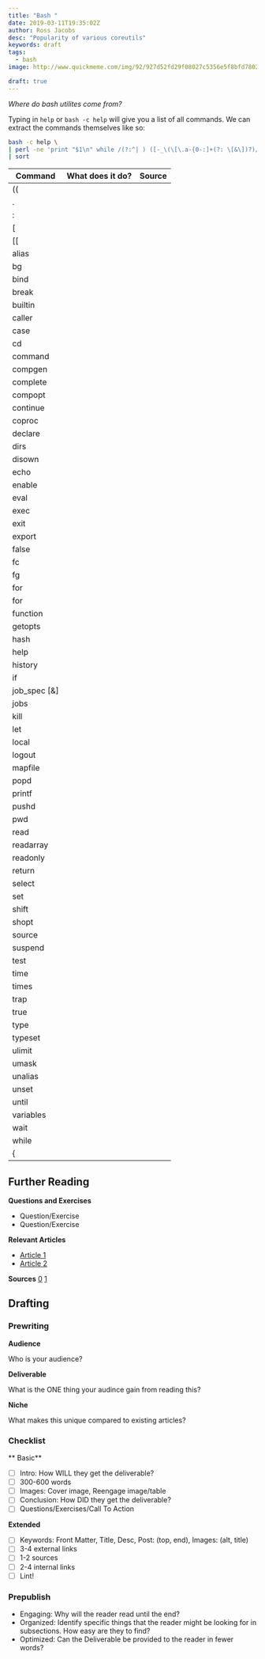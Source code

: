 ```yaml
---
title: "Bash "
date: 2019-03-11T19:35:02Z
author: Ross Jacobs
desc: "Popularity of various coreutils"
keywords: draft
tags:
  - bash
image: http://www.quickmeme.com/img/92/927d52fd29f08027c5356e5f8bfd78021dcd2351d18d717eb86d393132f7322a.jpg

draft: true
---
```


_Where do bash utilites come from?_

Typing in `help` or `bash -c help` will give you a list of all commands.
We can extract the commands themselves like so:

```bash
bash -c help \
| perl -ne 'print "$1\n" while /(?:^| ) ([-_\(\[\.a-{0-:]+(?: \[&\])?)/g' \
| sort
```

| Command      | What does it do? | Source |
|--------------|------------------|--------|
| ((           |                  |        |
| .            |                  |        |
| :            |                  |        |
| [            |                  |        |
| [[           |                  |        |
| alias        |                  |        |
| bg           |                  |        |
| bind         |                  |        |
| break        |                  |        |
| builtin      |                  |        |
| caller       |                  |        |
| case         |                  |        |
| cd           |                  |        |
| command      |                  |        |
| compgen      |                  |        |
| complete     |                  |        |
| compopt      |                  |        |
| continue     |                  |        |
| coproc       |                  |        |
| declare      |                  |        |
| dirs         |                  |        |
| disown       |                  |        |
| echo         |                  |        |
| enable       |                  |        |
| eval         |                  |        |
| exec         |                  |        |
| exit         |                  |        |
| export       |                  |        |
| false        |                  |        |
| fc           |                  |        |
| fg           |                  |        |
| for          |                  |        |
| for          |                  |        |
| function     |                  |        |
| getopts      |                  |        |
| hash         |                  |        |
| help         |                  |        |
| history      |                  |        |
| if           |                  |        |
| job_spec [&] |                  |        |
| jobs         |                  |        |
| kill         |                  |        |
| let          |                  |        |
| local        |                  |        |
| logout       |                  |        |
| mapfile      |                  |        |
| popd         |                  |        |
| printf       |                  |        |
| pushd        |                  |        |
| pwd          |                  |        |
| read         |                  |        |
| readarray    |                  |        |
| readonly     |                  |        |
| return       |                  |        |
| select       |                  |        |
| set          |                  |        |
| shift        |                  |        |
| shopt        |                  |        |
| source       |                  |        |
| suspend      |                  |        |
| test         |                  |        |
| time         |                  |        |
| times        |                  |        |
| trap         |                  |        |
| true         |                  |        |
| type         |                  |        |
| typeset      |                  |        |
| ulimit       |                  |        |
| umask        |                  |        |
| unalias      |                  |        |
| unset        |                  |        |
| until        |                  |        |
| variables    |                  |        |
| wait         |                  |        |
| while        |                  |        |
| {            |                  |        |


## Further Reading

**Questions and Exercises**

- Question/Exercise
- Question/Exercise

**Relevant Articles**

- [Article 1]()
- [Article 2]()

**Sources** [0]() [1]()

## Drafting

### Prewriting

**Audience**

Who is your audience?

**Deliverable**

What is the ONE thing your audince gain from reading this?

**Niche**

What makes this unique compared to existing articles?

### Checklist

** Basic**

- [ ] Intro: How WILL they get the deliverable?
- [ ] 300-600 words
- [ ] Images: Cover image, Reengage image/table
- [ ] Conclusion: How DID they get the deliverable?
- [ ] Questions/Exercises/Call To Action

**Extended**

- [ ] Keywords: Front Matter, Title, Desc, Post: (top, end), Images: (alt,
      title)
- [ ] 3-4 external links
- [ ] 1-2 sources
- [ ] 2-4 internal links
- [ ] Lint!

### Prepublish

- Engaging: Why will the reader read until the end?
- Organized: Identify specific things that the reader might be looking for in
  subsections. How easy are they to find?
- Optimized: Can the Deliverable be provided to the reader in fewer words?
